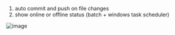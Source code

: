 1. auto commit and push on file changes
2. show online or offline status (batch + windows task scheduler)

![image](https://github.com/GoEntity/blog_personal_node/assets/116807050/a339d8a6-284d-45c1-ba62-3b2a6ff2775a)
